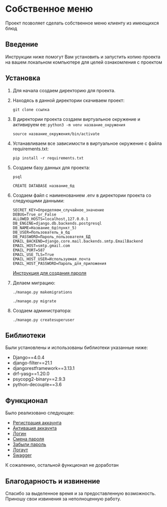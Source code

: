 # Собственное меню
Проект позволяет сделать собственное меню клиенту из имеющихся блюд

## Введение
Инструкции ниже помогут Вам установить и запустить копию 
проекта на вашем локальном компьютере для целей ознакомления с проектом

## Установка

1. Для начала создаем директорию для проекта.
2. Находясь в данной директории скачиваем проект:

   ```git clone ссылка```
3. В директории проекта создаем виртуальное окружение и активируем ее:
   ```python3 -m venv название_окружения```
   
   ```source название_окружения/bin/activate```
4. Устанавливаем все зависимости в виртуальное окружение с файла requirements.txt:
   
   ```pip install -r requirements.txt```
5. Создаем базу данных для проекта:
   
   ```psql```

   ```CREATE DATABASE название_бд```
6. Создаем файл с наименованием .env в директории проекта со следующими данными:
   ```
   SECRET_KEY=Определяем_случайное_значение
   DEBUG=True_or_False
   ALLOWED_HOSTS=localhost,127.0.0.1
   DB_ENGINE=django.db.backends.postgresql
   DB_NAME=Название_бд(пункт_5)
   DB_USER=Пользователь_в_бд
   DB_PASSWORD=Пароль_пользователя_БД
   EMAIL_BACKEND=django.core.mail.backends.smtp.EmailBackend
   EMAIL_HOST=smtp.gmail.com
   EMAIL_PORT=587
   EMAIL_USE_TLS=True
   EMAIL_HOST_USER=Используемая_почта
   EMAIL_HOST_PASSWORD=Пароль_для_приложения
   ```
   [Инструкция для создания пароля](https://support.google.com/accounts/answer/185833?hl=ru)
7. Делаем миграцию:

   ```./manage.py makemigrations```

   ```./manage.py migrate```
8. Создаем администратора:

   ```./manage.py createsuperuser```

## Библиотеки

Были установлены и использованы библиотеки указанные ниже:
+ Django==4.0.4
+ django-filter==21.1
+ djangorestframework==3.13.1
+ drf-yasg==1.20.0
+ psycopg2-binary==2.9.3
+ python-decouple==3.6

## Функционал

Было реализовано следующее:
+ [Регистрация аккаунта](https://i.postimg.cc/Nfp1JmHc/image.png)
+ [Активация аккаунта](https://i.postimg.cc/qvW6SLB9/image.png)
+ [Логин](https://i.postimg.cc/9FnDwp9r/image.png)
+ [Смена пароля](https://i.postimg.cc/TYLRFXy3/image.png)
+ [Забыли пароль](https://i.postimg.cc/YjcTTZVv/image.png)
+ [Логаут](https://i.postimg.cc/fbrsB2w9/image.png)
+ [Swagger](https://i.postimg.cc/FKt8RMsG/Swagger.png)

К сожалению, остальной функционал не доработан

## Благодарность и извинение

Спасибо за выделенное время и за предоставленную возможность. Приношу свои извинения за неполноценную работу.
